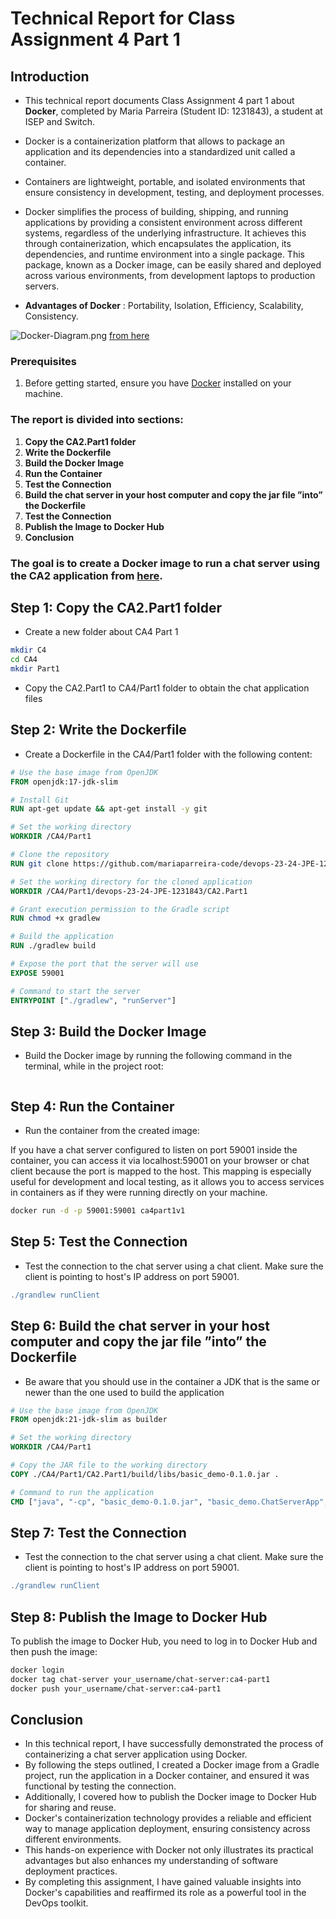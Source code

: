 # Technical Report for Class Assignment 4 Part 1

## Introduction

- This technical report documents Class Assignment 4 part 1 about **Docker**, completed by Maria Parreira (Student ID: 1231843), a student at ISEP and Switch.

- Docker is a containerization platform that allows to package an application and its dependencies into a standardized unit called a container. 
- Containers are lightweight, portable, and isolated environments that ensure consistency in development, testing, and deployment processes.

- Docker simplifies the process of building, shipping, and running applications by providing a consistent environment across different systems, regardless of the underlying infrastructure. It achieves this through containerization, which encapsulates the application, its dependencies, and runtime environment into a single package. This package, known as a Docker image, can be easily shared and deployed across various environments, from development laptops to production servers.

- **Advantages of Docker** : Portability, Isolation, Efficiency, Scalability, Consistency.

![Docker-Diagram.png](images/Docker-Diagram.png)
[from here](https://kinsta.com/pt/base-de-conhecimento/que-e-docker/)


### **Prerequisites**

1. Before getting started, ensure you have [Docker](https://docs.docker.com/get-docker/) installed on your machine. 


### The report is divided into sections:

1. **Copy the CA2.Part1 folder**
2. **Write the Dockerfile**
3. **Build the Docker Image**
4. **Run the Container**
5. **Test the Connection**
6. **Build the chat server in your host computer and copy the jar file ”into” the Dockerfile**
7. **Test the Connection**
8. **Publish the Image to Docker Hub**
9. **Conclusion**


### The goal is to create a Docker image to run a chat server using the CA2 application from [here](https://github.com/mariaparreira-code/devops-23-24-JPE-1231843).

## Step 1: Copy the CA2.Part1 folder 

- Create a new folder about CA4 Part 1 

```bash
mkdir C4
cd CA4
mkdir Part1
```
- Copy the CA2.Part1 to CA4/Part1 folder to obtain the chat application files

## Step 2: Write the Dockerfile

- Create a Dockerfile in the CA4/Part1 folder with the following content:

```Dockerfile
# Use the base image from OpenJDK
FROM openjdk:17-jdk-slim

# Install Git
RUN apt-get update && apt-get install -y git

# Set the working directory
WORKDIR /CA4/Part1

# Clone the repository
RUN git clone https://github.com/mariaparreira-code/devops-23-24-JPE-1231843.git

# Set the working directory for the cloned application
WORKDIR /CA4/Part1/devops-23-24-JPE-1231843/CA2.Part1

# Grant execution permission to the Gradle script
RUN chmod +x gradlew

# Build the application
RUN ./gradlew build

# Expose the port that the server will use
EXPOSE 59001

# Command to start the server
ENTRYPOINT ["./gradlew", "runServer"]
```
## Step 3: Build the Docker Image

- Build the Docker image by running the following command in the terminal, while in the project root:

```bash

```

## Step 4: Run the Container

- Run the container from the created image:

If you have a chat server configured to listen on port 59001 inside the container, you can access it via localhost:59001 on your browser or chat client because the port is mapped to the host. 
This mapping is especially useful for development and local testing, as it allows you to access services in containers as if they were running directly on your machine.

```bash
docker run -d -p 59001:59001 ca4part1v1
```

## Step 5: Test the Connection

- Test the connection to the chat server using a chat client. Make sure the client is pointing to host's IP address on port 59001.

```gradle
./grandlew runClient
```

## Step 6: Build the chat server in your host computer and copy the jar file ”into” the Dockerfile 

- Be aware that you should use in the container a JDK that is the same or newer than the one used to build the application

```Dockerfile
# Use the base image from OpenJDK
FROM openjdk:21-jdk-slim as builder

# Set the working directory
WORKDIR /CA4/Part1

# Copy the JAR file to the working directory
COPY ./CA4/Part1/CA2.Part1/build/libs/basic_demo-0.1.0.jar .

# Command to run the application
CMD ["java", "-cp", "basic_demo-0.1.0.jar", "basic_demo.ChatServerApp", "59001"]

```

## Step 7: Test the Connection

- Test the connection to the chat server using a chat client. Make sure the client is pointing to host's IP address on port 59001.

```gradle
./grandlew runClient
```

## Step 8: Publish the Image to Docker Hub

To publish the image to Docker Hub, you need to log in to Docker Hub and then push the image:

```bash
docker login
docker tag chat-server your_username/chat-server:ca4-part1
docker push your_username/chat-server:ca4-part1
```


## Conclusion

- In this technical report, I have successfully demonstrated the process of containerizing a chat server application using Docker.
- By following the steps outlined, I created a Docker image from a Gradle project, run the application in a Docker container, and ensured it was functional by testing the connection.
- Additionally, I covered how to publish the Docker image to Docker Hub for sharing and reuse.
- Docker's containerization technology provides a reliable and efficient way to manage application deployment, ensuring consistency across different environments.
- This hands-on experience with Docker not only illustrates its practical advantages but also enhances my understanding of software deployment practices.
- By completing this assignment, I have gained valuable insights into Docker's capabilities and reaffirmed its role as a powerful tool in the DevOps toolkit.
